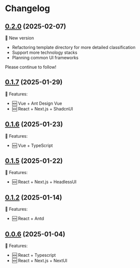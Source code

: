 # Changelog


## [0.2.0](https://github.com/runowjs/runow/releases/tag/v0.2.0) (2025-02-07)

📣 New version

- Refactoring template directory for more detailed classification
- Support more technology stacks
- Planning common UI frameworks

Please continue to follow!

## [0.1.7](https://github.com/runowjs/runow/releases/tag/v0.1.7) (2025-01-29)

🎉 Features:

- 🆕 Vue + Ant Design Vue
- 🆕 React + Next.js + ShadcnUI

## [0.1.6](https://github.com/runowjs/runow/releases/tag/v0.1.6) (2025-01-23)

🎉 Features:

- 🆕 Vue + TypeScript

## [0.1.5](https://github.com/runowjs/runow/releases/tag/v0.1.5) (2025-01-22)

🎉 Features:

- 🆕 React + Next.js + HeadlessUI

## [0.1.2](https://github.com/runowjs/runow/releases/tag/v0.1.2) (2025-01-14)

🎉 Features:

- 🆕 React + Antd


## [0.0.6](https://github.com/runowjs/runow/releases/tag/v0.0.6) (2025-01-04)

🎉 Features: 

- 🆕 React + Typescript
- 🆕 React + Next.js + NextUI